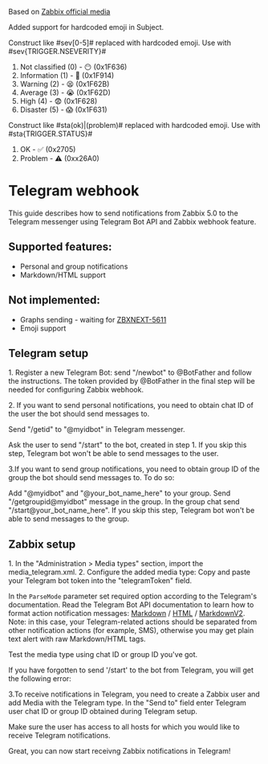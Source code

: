 Based on [Zabbix official media](https://git.zabbix.com/projects/ZBX/repos/zabbix/browse/templates/media/telegram)

Added support for hardcoded emoji in Subject.

Construct like #sev[0-5]# replaced with hardcoded emoji. Use with #sev{TRIGGER.NSEVERITY}#
1. Not classified (0) - 😶 (0x1F636)
2. Information (1) - 🤔 (0x1F914)
3. Warning (2) - 😫 (0x1F62B)
4. Average (3) - 😭 (0x1F62D)
5. High (4) - 😨 (0x1F628)
6. Disaster (5) - 😱 (0x1F631)

Construct like #sta(ok)|(problem)# replaced with hardcoded emoji. Use with #sta{TRIGGER.STATUS}#
1. OK - ✅ (0x2705)
2. Problem - ⚠️ (0xx26A0)

# Telegram webhook 

This guide describes how to send notifications from Zabbix 5.0 to the Telegram messenger using Telegram Bot API and Zabbix webhook feature.

## Supported features:
* Personal and group notifications
* Markdown/HTML support

## Not implemented:
* Graphs sending - waiting for [ZBXNEXT-5611](https://support.zabbix.com/browse/ZBXNEXT-5611)
* Emoji support

## Telegram setup

1\. Register a new Telegram Bot: send "/newbot" to @BotFather and follow the instructions. The token provided by @BotFather in the final step will be needed for configuring Zabbix webhook.

2\. If you want to send personal notifications, you need to obtain chat ID of the user the bot should send messages to.

Send "/getid" to "@myidbot" in Telegram messenger.


Ask the user to send "/start" to the bot, created in step 1. If you skip this step, Telegram bot won't be able to send messages to the user.


3\.If you want to send group notifications, you need to obtain group ID of the group the bot should send messages to. To do so:

Add "@myidbot" and "@your_bot_name_here" to your group.
Send "/getgroupid@myidbot" message in the group.
In the group chat send "/start@your_bot_name_here". If you skip this step, Telegram bot won't be able to send messages to the group.

## Zabbix setup

1\. In the "Administration > Media types" section, import the media_telegram.xml.
2\. Configure the added media type: 
Copy and paste your Telegram bot token into the "telegramToken" field.

In the `ParseMode` parameter set required option according to the Telegram's documentation. 
Read the Telegram Bot API documentation to learn how to format action notification messages: [Markdown](https://core.telegram.org/bots/api#markdown-style) / [HTML](https://core.telegram.org/bots/api#html-style) / [MarkdownV2](https://core.telegram.org/bots/api#markdownv2-style).
Note: in this case, your Telegram-related actions should be separated from other notification actions (for example, SMS), otherwise you may get plain text alert with raw Markdown/HTML tags.

Test the media type using chat ID or group ID you've got.

If you have forgotten to send '/start' to the bot from Telegram, you will get the following error:

3\.To receive notifications in Telegram, you need to create a Zabbix user and add Media with the Telegram type.
In the "Send to" field enter Telegram user chat ID or group ID obtained during Telegram setup.

Make sure the user has access to all hosts for which you would like to receive Telegram notifications.

Great, you can now start receivng Zabbix notifications in Telegram!
